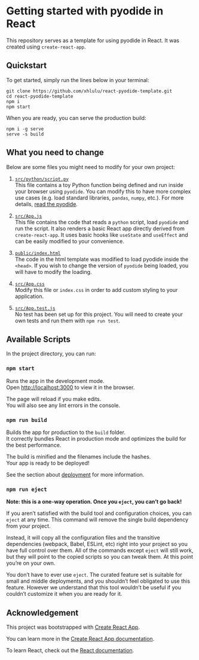 # Getting started with pyodide in React

This repository serves as a template for using pyodide in React. It was created using `create-react-app`.

## Quickstart

To get started, simply run the lines below in your terminal:
```
git clone https://github.com/xhlulu/react-pyodide-template.git
cd react-pyodide-template
npm i
npm start
```

When you are ready, you can serve the production build:
```
npm i -g serve
serve -s build
```

## What you need to change

Below are some files you might need to modify for your own project:

1. [`src/python/script.py`](./src/python/script.py)\
This file contains a toy Python function being defined and run inside your browser using `pyodide`. You can modify this to have more complex use cases (e.g. load standard libraries, `pandas`, `numpy`, etc.). For more details, [read the pyodide](https://pyodide.readthedocs.io/en/latest/index.html).

2. [`src/App.js`](./src/App.js)\
This file contains the code that reads a `python` script, load `pyodide` and run the script. It also renders a basic React app directly derived from `create-react-app`. It uses basic hooks like `useState` and `useEffect` and can be easily modified to your convenience.

3. [`public/index.html`](./public/index.html)\
The code in the html template was modified to load pyodide inside the `<head>`. If you wish to change the version of `pyodide` being loaded, you will have to modify the loading.

4. [`src/App.css`](./src/App.css)\
Modify this file or `index.css` in order to add custom styling to your application.

5. [`src/App.test.js`](./src/App.test.js)\
No test has been set up for this project. You will need to create your own tests and run them with `npm run test`.


## Available Scripts

In the project directory, you can run:

### `npm start`

Runs the app in the development mode.\
Open [http://localhost:3000](http://localhost:3000) to view it in the browser.

The page will reload if you make edits.\
You will also see any lint errors in the console.

<!-- ### `npm test`

Launches the test runner in the interactive watch mode.\
See the section about [running tests](https://facebook.github.io/create-react-app/docs/running-tests) for more information. -->

### `npm run build`

Builds the app for production to the `build` folder.\
It correctly bundles React in production mode and optimizes the build for the best performance.

The build is minified and the filenames include the hashes.\
Your app is ready to be deployed!

See the section about [deployment](https://facebook.github.io/create-react-app/docs/deployment) for more information.

### `npm run eject`

**Note: this is a one-way operation. Once you `eject`, you can’t go back!**

If you aren’t satisfied with the build tool and configuration choices, you can `eject` at any time. This command will remove the single build dependency from your project.

Instead, it will copy all the configuration files and the transitive dependencies (webpack, Babel, ESLint, etc) right into your project so you have full control over them. All of the commands except `eject` will still work, but they will point to the copied scripts so you can tweak them. At this point you’re on your own.

You don’t have to ever use `eject`. The curated feature set is suitable for small and middle deployments, and you shouldn’t feel obligated to use this feature. However we understand that this tool wouldn’t be useful if you couldn’t customize it when you are ready for it.


## Acknowledgement

This project was bootstrapped with [Create React App](https://github.com/facebook/create-react-app).

You can learn more in the [Create React App documentation](https://facebook.github.io/create-react-app/docs/getting-started).

To learn React, check out the [React documentation](https://reactjs.org/).
